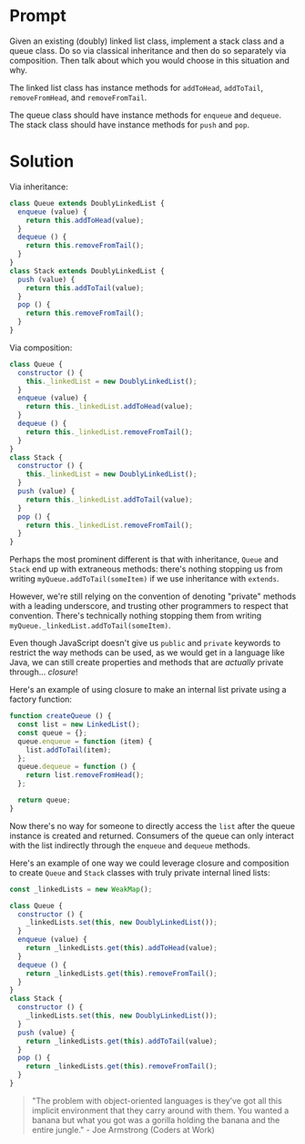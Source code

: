 # Prompt

Given an existing (doubly) linked list class, implement a stack class and a queue class. Do so via classical inheritance and then do so separately via composition. Then talk about which you would choose in this situation and why.

The linked list class has instance methods for `addToHead`, `addToTail`, `removeFromHead`, and `removeFromTail`.

The queue class should have instance methods for `enqueue` and `dequeue`. The stack class should have instance methods for `push` and `pop`.

# Solution

Via inheritance:

```js
class Queue extends DoublyLinkedList {
  enqueue (value) {
    return this.addToHead(value);
  }
  dequeue () {
    return this.removeFromTail();
  }
}
class Stack extends DoublyLinkedList {
  push (value) {
    return this.addToTail(value);
  }
  pop () {
    return this.removeFromTail();
  }
}
```

Via composition:

```js
class Queue {
  constructor () {
    this._linkedList = new DoublyLinkedList();
  }
  enqueue (value) {
    return this._linkedList.addToHead(value);
  }
  dequeue () {
    return this._linkedList.removeFromTail();
  }
}
class Stack {
  constructor () {
    this._linkedList = new DoublyLinkedList();
  }
  push (value) {
    return this._linkedList.addToTail(value);
  }
  pop () {
    return this._linkedList.removeFromTail();
  }
}
```

Perhaps the most prominent different is that with inheritance, `Queue` and `Stack` end up with extraneous methods: there's nothing stopping us from writing `myQueue.addToTail(someItem)` if we use inheritance with `extends`.

However, we're still relying on the convention of denoting "private" methods with a leading underscore, and trusting other programmers to respect that convention. There's technically nothing stopping them from writing `myQueue._linkedList.addToTail(someItem)`.

Even though JavaScript doesn't give us `public` and `private` keywords to restrict the way methods can be used, as we would get in a language like Java, we can still create properties and methods that are *actually* private through... *closure*!

Here's an example of using closure to make an internal list private using a factory function:

```js
function createQueue () {
  const list = new LinkedList();
  const queue = {};
  queue.enqueue = function (item) {
    list.addToTail(item); 
  };
  queue.dequeue = function () {
    return list.removeFromHead(); 
  };

  return queue;
}
```

Now there's no way for someone to directly access the `list` after the queue instance is created and returned. Consumers of the queue can only interact with the list indirectly through the `enqueue` and `dequeue` methods.


Here's an example of one way we could leverage closure and composition to create `Queue` and `Stack` classes with truly private internal lined lists:


```js
const _linkedLists = new WeakMap();

class Queue {
  constructor () {
    _linkedLists.set(this, new DoublyLinkedList());
  }
  enqueue (value) {
    return _linkedLists.get(this).addToHead(value);
  }
  dequeue () {
    return _linkedLists.get(this).removeFromTail();
  }
}
class Stack {
  constructor () {
    _linkedLists.set(this, new DoublyLinkedList());
  }
  push (value) {
    return _linkedLists.get(this).addToTail(value);
  }
  pop () {
    return _linkedLists.get(this).removeFromTail();
  }
}
```

> "The problem with object-oriented languages is they’ve got all this implicit environment that they carry around with them. You wanted a banana but what you got was a gorilla holding the banana and the entire jungle." - Joe Armstrong (Coders at Work)

